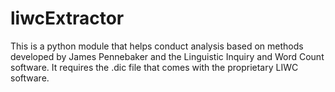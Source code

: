 # liwcExtractor
This is a python module that helps conduct analysis based on methods developed by James Pennebaker and the Linguistic Inquiry and Word Count software.  It requires the .dic file that comes with the proprietary LIWC software.
